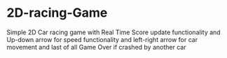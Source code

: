 # 2D-racing-Game
Simple 2D Car racing game with Real Time Score update functionality and Up-down arrow for speed functionality and left-right arrow for car movement and last of all Game Over if crashed by another car
